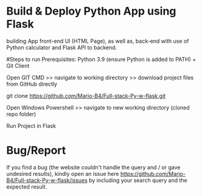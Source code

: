 # Build & Deploy Python App using Flask 
building App front-end UI (HTML Page), as well as, back-end with use of Python calculator and Flask API to backend.


#Steps to run
Prerequisites: Python 3.9 (ensure Python is added to PATH) + Git Client

Open GIT CMD >> navigate to working directory >>  download project files from GitHub directly

git clone https://github.com/Mario-B4/Full-stack-Py-w-flask.git

Open Windows Powershell >> navigate to new working directory (cloned repo folder)

Run Project in Flask

# Bug/Report
If you find a bug (the website couldn't handle the query and / or gave undesired results), kindly open an issue here https://github.com/Mario-B4/Full-stack-Py-w-flask/issues by including your search query and the expected result.
